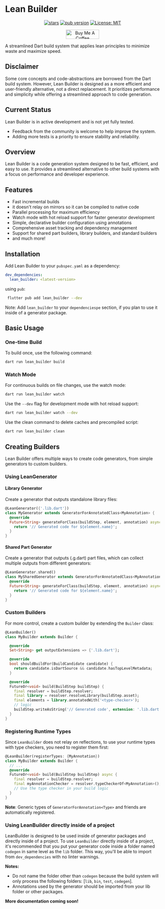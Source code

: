 # Lean Builder

 <p align="center">  
 <a href="https://github.com/Milad-Akarie/lean_builder/stargazers"><img src="https://img.shields.io/github/stars/Milad-Akarie/lean_builder?style=flat&logo=github&colorB=green&label=stars" alt="stars"></a>                    
 <a href="https://pub.dev/packages/lean_builder"><img src="https://img.shields.io/pub/v/lean_builder.svg?label=pub&color=orange" alt="pub version"></a>     
 <a href="https://opensource.org/licenses/MIT"><img src="https://img.shields.io/badge/license-MIT-purple.svg" alt="License: MIT"></a>
 </p>      

<p align="center">                  
<a href="https://www.buymeacoffee.com/miladakarie" target="_blank"><img src="https://cdn.buymeacoffee.com/buttons/v2/default-yellow.png" alt="Buy Me A Coffee" height="30px" width= "108px"></a>                  
</p> 


A streamlined Dart build system that applies lean principles to minimize waste and maximize speed.

## Disclaimer

Some core concepts and code-abstractions are borrowed from the Dart build system. However, Lean
Builder is designed as a more efficient and user-friendly alternative, not a direct replacement. It
prioritizes performance and simplicity while offering a streamlined approach to code generation.

## Current Status
Lean Builder is in active development and is not yet fully tested.
- Feedback from the community is welcome to help improve the system.
- Adding more tests is a priority to ensure stability and reliability.

## Overview

Lean Builder is a code generation system designed to be fast, efficient, and easy to use. It
provides a streamlined alternative to other build systems with a focus on performance and developer
experience.

## Features

- Fast incremental builds
- it doesn't relay on mirrors so it can be compiled to native code
- Parallel processing for maximum efficiency
- Watch mode with hot reload support for faster generator development
- Simple, declarative builder configuration using annotations
- Comprehensive asset tracking and dependency management
- Support for shared part builders, library builders, and standard builders
- and much more!

## Installation

Add Lean Builder to your `pubspec.yaml` as a dependency:

```yaml
dev_dependencies:
  lean_builder: <latest-version>
```

using `pub`:

```bash
 flutter pub add lean_builder --dev
 ```

Note: Add `lean_builder` to your `dependenciespe` section, if you plan to use it inside of a
generator package.

## Basic Usage

### One-time Build

To build once, use the following command:

```bash
dart run lean_builder build
```

### Watch Mode

For continuous builds on file changes, use the watch mode:

```bash
dart run lean_builder watch
```

Use the `--dev` flag for development mode with hot reload support:

```bash
dart run lean_builder watch --dev
```

Use the clean command to delete caches and precompiled script:

```bash
dart run lean_builder clean
```

## Creating Builders

Lean Builder offers multiple ways to create code generators, from simple generators to custom
builders.

### Using LeanGenerator

#### Library Generator

Create a generator that outputs standalone library files:

```dart 
@LeanGenerator({'.lib.dart'})
class MyGenerator extends GeneratorForAnnotatedClass<MyAnnotation> {
  @override
  Future<String> generateForClass(buildStep, element, annotation) async {
    return '// Generated code for ${element.name}';
  }
}
```

#### Shared Part Generator

Create a generator that outputs (.g.dart) part files, which can collect multiple outputs from
different generators:

```dart 
@LeanGenerator.shared()
class MySharedGenerator extends GeneratorForAnnotatedClass<MyAnnotation> {
  @override
  Future<String> generateForClass(buildStep, element, annotation) async {
    return '// Generated code for ${element.name}';
  }
}
```

### Custom Builders

For more control, create a custom builder by extending the `Builder` class:

```dart
@LeanBuilder()
class MyBuilder extends Builder {

  @override
  Set<String> get outputExtensions => {'.lib.dart'};

  @override
  bool shouldBuildFor(BuildCandidate candidate) {
    return candidate.isDartSource && candidate.hasTopLevelMetadata;
  }

  @override
  FutureOr<void> build(BuildStep buildStep) {
    final resolver = buildStep.resolver;
    final library = resolver.resolveLibrary(buildStep.asset);
    final elements = library.annotatedWith('<type-checker>');
    // logic
    buildStep.writeAsString('// Generated code', extension: '.lib.dart');
  }
}
```

### Registering Runtime Types

Since `LeanBuilder` does not relay on reflections, to use your runtime types with type checkers, you
need to register them first:

```dart
@LeanBuilder(registerTypes: {MyAnnotation})
class MyBuilder extends Builder {
  // ...
  @override
  FutureOr<void> build(BuildStep buildStep) async {
    final resolver = buildStep.resolver;
    final myAnnotationChecker = resolver.typeCheckerOf<MyAnnotation>();
    // Use the type checker in your build logic
  }
}
```

**Note**: Generic types of `GeneratorForAnnotation<Type>` and friends are automatically registered.

### Using LeanBuilder directly inside of a project

LeanBuilder is designed to be used inside of generator packages and directly inside of a project.
To use `LeanBuilder` directly inside of a project, it's recommended that you put your generator code
inside a folder named `codegen` in same level as the `lib` folder. This
way, you'll be able to import from `dev_dependencies` with no linter warnings.

**Notes:**

- Do not name the folder other than `codegen` because the build system will only process the
  following folders: [`lib`, `bin`, `test`, `codegen`].
- Annotations used by the generator should be imported from your lib folder or other packages.

**More documentation coming soon!**